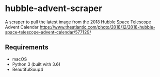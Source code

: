 # hubble-advent-scraper
A scraper to pull the latest image from the 2018 Hubble Space Telescope Advent Calendar
https://www.theatlantic.com/photo/2018/12/2018-hubble-space-telescope-advent-calendar/577129/

## Requirements
- macOS
- Python 3 (built with 3.6)
- BeautifulSoup4
